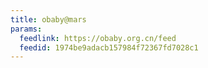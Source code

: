 ```yaml
---
title: obaby@mars
params:
  feedlink: https://obaby.org.cn/feed
  feedid: 1974be9adacb157984f72367fd7028c1
---
```

